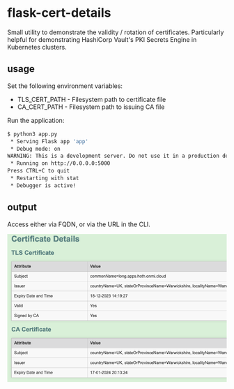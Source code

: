 # flask-cert-details

Small utility to demonstrate the validity / rotation of certificates. Particularly helpful for demonstrating HashiCorp Vault's PKI Secrets Engine in Kubernetes clusters.

## usage

Set the following environment variables:

* TLS_CERT_PATH - Filesystem path to certificate file
* CA_CERT_PATH - Filesystem path to issuing CA file

Run the application:

```bash
$ python3 app.py
 * Serving Flask app 'app'
 * Debug mode: on
WARNING: This is a development server. Do not use it in a production deployment. Use a production WSGI server instead.
 * Running on http://0.0.0.0:5000
Press CTRL+C to quit
 * Restarting with stat
 * Debugger is active!
```

## output

Access either via FQDN, or via the URL in the CLI.

![screenshot of flask-cert-details displaying certificate and CA information](./images/output.png)